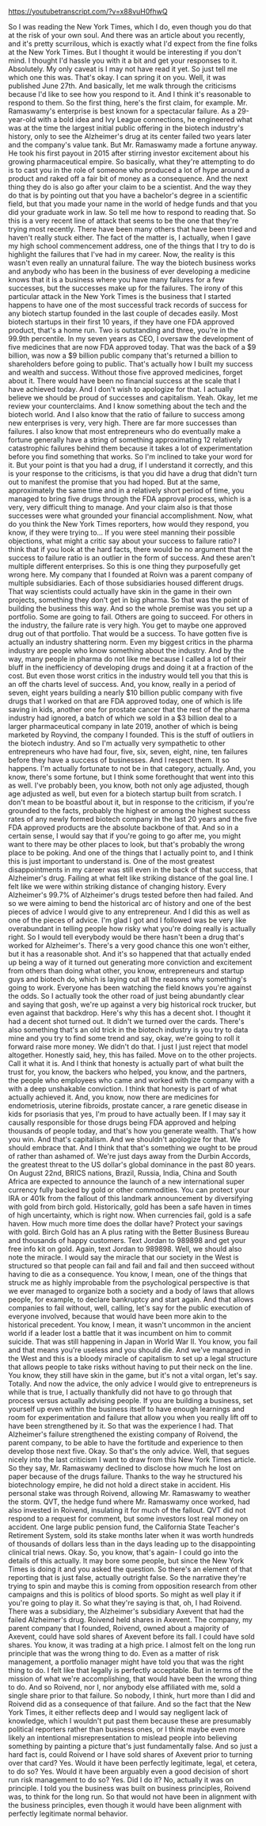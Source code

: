 https://youtubetranscript.com/?v=x88vuH0fhwQ

 So I was reading the New York Times, which I do, even though you do that at the risk of your own soul. And there was an article about you recently, and it's pretty scurrilous, which is exactly what I'd expect from the fine folks at the New York Times. But I thought it would be interesting if you don't mind. I thought I'd hassle you with it a bit and get your responses to it. Absolutely. My only caveat is I may not have read it yet. So just tell me which one this was. That's okay. I can spring it on you. Well, it was published June 27th. And basically, let me walk through the criticisms because I'd like to see how you respond to it. And I think it's reasonable to respond to them. So the first thing, here's the first claim, for example. Mr. Ramaswamy's enterprise is best known for a spectacular failure. As a 29-year-old with a bold idea and Ivy League connections, he engineered what was at the time the largest initial public offering in the biotech industry's history, only to see the Alzheimer's drug at its center failed two years later and the company's value tank. But Mr. Ramaswamy made a fortune anyway. He took his first payout in 2015 after stirring investor excitement about his growing pharmaceutical empire. So basically, what they're attempting to do is to cast you in the role of someone who produced a lot of hype around a product and raked off a fair bit of money as a consequence. And the next thing they do is also go after your claim to be a scientist. And the way they do that is by pointing out that you have a bachelor's degree in a scientific field, but that you made your name in the world of hedge funds and that you did your graduate work in law. So tell me how to respond to reading that. So this is a very recent line of attack that seems to be the one that they're trying most recently. There have been many others that have been tried and haven't really stuck either. The fact of the matter is, I actually, when I gave my high school commencement address, one of the things that I try to do is highlight the failures that I've had in my career. Now, the reality is this wasn't even really an unnatural failure. The way the biotech business works and anybody who has been in the business of ever developing a medicine knows that it is a business where you have many failures for a few successes, but the successes make up for the failures. The irony of this particular attack in the New York Times is the business that I started happens to have one of the most successful track records of success for any biotech startup founded in the last couple of decades easily. Most biotech startups in their first 10 years, if they have one FDA approved product, that's a home run. Two is outstanding and three, you're in the 99.9th percentile. In my seven years as CEO, I oversaw the development of five medicines that are now FDA approved today. That was the back of a $9 billion, was now a $9 billion public company that's returned a billion to shareholders before going to public. That's actually how I built my success and wealth and success. Without those five approved medicines, forget about it. There would have been no financial success at the scale that I have achieved today. And I don't wish to apologize for that. I actually believe we should be proud of successes and capitalism. Yeah. Okay, let me review your counterclaims. And I know something about the tech and the biotech world. And I also know that the ratio of failure to success among new enterprises is very, very high. There are far more successes than failures. I also know that most entrepreneurs who do eventually make a fortune generally have a string of something approximating 12 relatively catastrophic failures behind them because it takes a lot of experimentation before you find something that works. So I'm inclined to take your word for it. But your point is that you had a drug, if I understand it correctly, and this is your response to the criticisms, is that you did have a drug that didn't turn out to manifest the promise that you had hoped. But at the same, approximately the same time and in a relatively short period of time, you managed to bring five drugs through the FDA approval process, which is a very, very difficult thing to manage. And your claim also is that those successes were what grounded your financial accomplishment. Now, what do you think the New York Times reporters, how would they respond, you know, if they were trying to... If you were steel manning their possible objections, what might a critic say about your success to failure ratio? I think that if you look at the hard facts, there would be no argument that the success to failure ratio is an outlier in the form of success. And these aren't multiple different enterprises. So this is one thing they purposefully get wrong here. My company that I founded at Roivn was a parent company of multiple subsidiaries. Each of those subsidiaries housed different drugs. That way scientists could actually have skin in the game in their own projects, something they don't get in big pharma. So that was the point of building the business this way. And so the whole premise was you set up a portfolio. Some are going to fail. Others are going to succeed. For others in the industry, the failure rate is very high. You get to maybe one approved drug out of that portfolio. That would be a success. To have gotten five is actually an industry shattering norm. Even my biggest critics in the pharma industry are people who know something about the industry. And by the way, many people in pharma do not like me because I called a lot of their bluff in the inefficiency of developing drugs and doing it at a fraction of the cost. But even those worst critics in the industry would tell you that this is an off the charts level of success. And, you know, really in a period of seven, eight years building a nearly $10 billion public company with five drugs that I worked on that are FDA approved today, one of which is life saving in kids, another one for prostate cancer that the rest of the pharma industry had ignored, a batch of which we sold in a $3 billion deal to a larger pharmaceutical company in late 2019, another of which is being marketed by Royvind, the company I founded. This is the stuff of outliers in the biotech industry. And so I'm actually very sympathetic to other entrepreneurs who have had four, five, six, seven, eight, nine, ten failures before they have a success of businesses. And I respect them. It so happens. I'm actually fortunate to not be in that category, actually. And, you know, there's some fortune, but I think some forethought that went into this as well. I've probably been, you know, both not only age adjusted, though age adjusted as well, but even for a biotech startup built from scratch. I don't mean to be boastful about it, but in response to the criticism, if you're grounded to the facts, probably the highest or among the highest success rates of any newly formed biotech company in the last 20 years and the five FDA approved products are the absolute backbone of that. And so in a certain sense, I would say that if you're going to go after me, you might want to there may be other places to look, but that's probably the wrong place to be poking. And one of the things that I actually point to, and I think this is just important to understand is. One of the most greatest disappointments in my career was still even in the back of that success, that Alzheimer's drug. Failing at what felt like striking distance of the goal line. I felt like we were within striking distance of changing history. Every Alzheimer's 99.7% of Alzheimer's drugs tested before then had failed. And so we were aiming to bend the historical arc of history and one of the best pieces of advice I would give to any entrepreneur. And I did this as well as one of the pieces of advice. I'm glad I got and I followed was be very like overabundant in telling people how risky what you're doing really is actually right. So I would tell everybody would be there hasn't been a drug that's worked for Alzheimer's. There's a very good chance this one won't either, but it has a reasonable shot. And it's so happened that that actually ended up being a way of it turned out generating more conviction and excitement from others than doing what other, you know, entrepreneurs and startup guys and biotech do, which is laying out all the reasons why something's going to work. Everyone has been watching the field knows you're against the odds. So I actually took the other road of just being abundantly clear and saying that gosh, we're up against a very big historical rock trucker, but even against that backdrop. Here's why this has a decent shot. I thought it had a decent shot turned out. It didn't we turned over the cards. There's also something that's an old trick in the biotech industry is you try to data mine and you try to find some trend and say, okay, we're going to roll it forward raise more money. We didn't do that. I just I just reject that model altogether. Honestly said, hey, this has failed. Move on to the other projects. Call it what it is. And I think that honesty is actually part of what built the trust for, you know, the backers who helped, you know, and the partners, the people who employees who came and worked with the company with a with a deep unshakable conviction. I think that honesty is part of what actually achieved it. And, you know, now there are medicines for endometriosis, uterine fibroids, prostate cancer, a rare genetic disease in kids for psoriasis that yes, I'm proud to have actually been. If I may say it causally responsible for those drugs being FDA approved and helping thousands of people today, and that's how you generate wealth. That's how you win. And that's capitalism. And we shouldn't apologize for that. We should embrace that. And I think that that's something we ought to be proud of rather than ashamed of. We're just days away from the Durbin Accords, the greatest threat to the US dollar's global dominance in the past 80 years. On August 22nd, BRICS nations, Brazil, Russia, India, China and South Africa are expected to announce the launch of a new international super currency fully backed by gold or other commodities. You can protect your IRA or 401k from the fallout of this landmark announcement by diversifying with gold from birch gold. Historically, gold has been a safe haven in times of high uncertainty, which is right now. When currencies fail, gold is a safe haven. How much more time does the dollar have? Protect your savings with gold. Birch Gold has an A plus rating with the Better Business Bureau and thousands of happy customers. Text Jordan to 989898 and get your free info kit on gold. Again, text Jordan to 989898. Well, we should also note the miracle. I would say the miracle that our society in the West is structured so that people can fail and fail and fail and then succeed without having to die as a consequence. You know, I mean, one of the things that struck me as highly improbable from the psychological perspective is that we ever managed to organize both a society and a body of laws that allows people, for example, to declare bankruptcy and start again. And that allows companies to fail without, well, calling, let's say for the public execution of everyone involved, because that would have been more akin to the historical precedent. You know, I mean, it wasn't uncommon in the ancient world if a leader lost a battle that it was incumbent on him to commit suicide. That was still happening in Japan in World War II. You know, you fail and that means you're useless and you should die. And we've managed in the West and this is a bloody miracle of capitalism to set up a legal structure that allows people to take risks without having to put their neck on the line. You know, they still have skin in the game, but it's not a vital organ, let's say. Totally. And now the advice, the only advice I would give to entrepreneurs is while that is true, I actually thankfully did not have to go through that process versus actually advising people. If you are building a business, set yourself up even within the business itself to have enough learnings and room for experimentation and failure that allow you when you really lift off to have been strengthened by it. So that was the experience I had. That Alzheimer's failure strengthened the existing company of Roivend, the parent company, to be able to have the fortitude and experience to then develop those next five. Okay. So that's the only advice. Well, that segues nicely into the last criticism I want to draw from this New York Times article. So they say, Mr. Ramaswamy declined to disclose how much he lost on paper because of the drugs failure. Thanks to the way he structured his biotechnology empire, he did not hold a direct stake in accident. His personal stake was through Roivend, allowing Mr. Ramaswamy to weather the storm. QVT, the hedge fund where Mr. Ramaswamy once worked, had also invested in Roivend, insulating it for much of the fallout. QVT did not respond to a request for comment, but some investors lost real money on accident. One large public pension fund, the California State Teacher's Retirement System, sold its stake months later when it was worth hundreds of thousands of dollars less than in the days leading up to the disappointing clinical trial news. Okay. So, you know, that's again- I could go into the details of this actually. It may bore some people, but since the New York Times is doing it and you asked the question. So there's an element of that reporting that is just false, actually outright false. So the narrative they're trying to spin and maybe this is coming from opposition research from other campaigns and this is politics of blood sports. So might as well play it if you're going to play it. So what they're saying is that, oh, I had Roivend. There was a subsidiary, the Alzheimer's subsidiary Axevent that had the failed Alzheimer's drug. Roivend held shares in Axevent. The company, my parent company that I founded, Roivend, owned about a majority of Axevent, could have sold shares of Axevent before its fall. I could have sold shares. You know, it was trading at a high price. I almost felt on the long run principle that was the wrong thing to do. Even as a matter of risk management, a portfolio manager might have told you that was the right thing to do. I felt like that legally is perfectly acceptable. But in terms of the mission of what we're accomplishing, that would have been the wrong thing to do. And so Roivend, nor I, nor anybody else affiliated with me, sold a single share prior to that failure. So nobody, I think, hurt more than I did and Roivend did as a consequence of that failure. And so the fact that the New York Times, it either reflects deep and I would say negligent lack of knowledge, which I wouldn't put past them because these are presumably political reporters rather than business ones, or I think maybe even more likely an intentional misrepresentation to mislead people into believing something by painting a picture that's just fundamentally false. And so just a hard fact is, could Roivend or I have sold shares of Axevent prior to turning over that card? Yes. Would it have been perfectly legitimate, legal, et cetera, to do so? Yes. Would it have been arguably even a good decision of short run risk management to do so? Yes. Did I do it? No, actually it was on principle. I told you the business was built on business principles, Roivend was, to think for the long run. So that would not have been in alignment with the business principles, even though it would have been alignment with perfectly legitimate normal behavior.